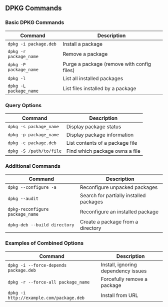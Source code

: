 ## DPKG Commands

### Basic DPKG Commands

| Command                                | Description                               |
|----------------------------------------|-------------------------------------------|
| `dpkg -i package.deb`                  | Install a package                         |
| `dpkg -r package_name`                 | Remove a package                          |
| `dpkg -P package_name`                 | Purge a package (remove with config files)|
| `dpkg -l`                              | List all installed packages               |
| `dpkg -L package_name`                 | List files installed by a package         |

### Query Options

| Command                                | Description                               |
|----------------------------------------|-------------------------------------------|
| `dpkg -s package_name`                 | Display package status                    |
| `dpkg -p package_name`                 | Display package information               |
| `dpkg -c package.deb`                  | List contents of a package file           |
| `dpkg -S /path/to/file`                | Find which package owns a file            |

### Additional Commands

| Command                                | Description                               |
|----------------------------------------|-------------------------------------------|
| `dpkg --configure -a`                  | Reconfigure unpacked packages             |
| `dpkg --audit`                         | Search for partially installed packages   |
| `dpkg-reconfigure package_name`        | Reconfigure an installed package          |
| `dpkg-deb --build directory`           | Create a package from a directory         |

### Examples of Combined Options

| Command                                | Description                               |
|----------------------------------------|-------------------------------------------|
| `dpkg -i --force-depends package.deb`  | Install, ignoring dependency issues       |
| `dpkg -r --force-all package_name`     | Forcefully remove a package               |
| `dpkg -i http://example.com/package.deb`| Install from URL                         |
